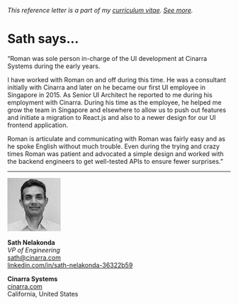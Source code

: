 _This reference letter is a part of my [curriculum vitae](/cv.html). [See&nbsp;more](./)._

# Sath says...

<p class="quote">&#8220;Roman was sole person in-charge of the UI
development at Cinarra Systems during the early years.

I have worked with Roman on and off during this time.  He was a
consultant initially with Cinarra and later on he became our first
UI employee in Singapore in 2015. As Senior UI Architect he reported
to me during his employment with Cinarra. During his time as the
employee, he helped me grow the team in Singapore and elsewhere to
allow us to push out features and initiate a migration to React.js
and also to a newer design for our UI frontend application.

Roman is articulate and communicating with Roman was fairly easy
and as he spoke English without much trouble. Even during the
trying and crazy times Roman was patient and advocated a simple
design and worked with the backend engineers to get well-tested
APIs to ensure fewer surprises.&#8221;

---

<img src="sn.jpeg" class="avatar">

**Sath Nelakonda**<br>
_VP of Engineering_<br>
sath@cinarra.com<br>
[linkedin.com/in/sath-nelakonda-36322b59](https://www.linkedin.com/in/sath-nelakonda-36322b59)<br>

**Cinarra Systems**<br>
[cinarra.com](https://www.cinarra.com/)<br>
California, United States
